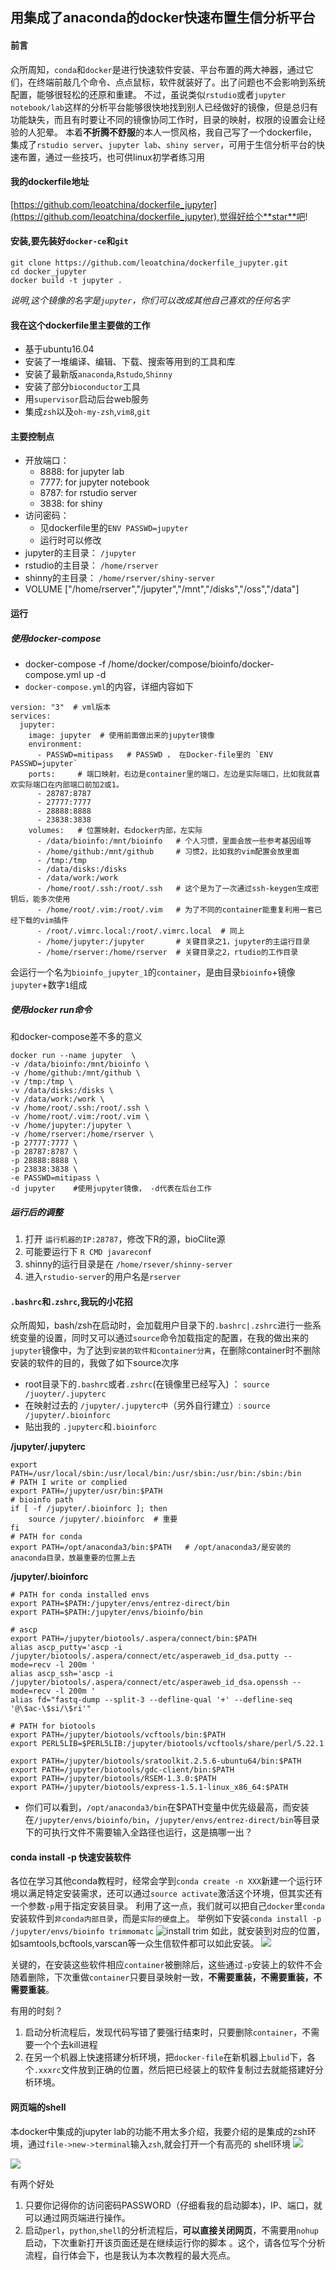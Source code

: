 ## 用集成了anaconda的docker快速布置生信分析平台
#### 前言
众所周知，`conda`和`docker`是进行快速软件安装、平台布置的两大神器，通过它们，在终端前敲几个命令、点点鼠标，软件就装好了。出了问题也不会影响到系统配置，能够很轻松的还原和重建。
不过，虽说类似`rstudio`或者`jupyter notebook/lab`这样的分析平台能够很快地找到别人已经做好的镜像，但是总归有功能缺失，而且有时要让不同的镜像协同工作时，目录的映射，权限的设置会让经验的人犯晕。
本着**不折腾不舒服**的本人一惯风格，我自己写了一个dockerfile，集成了`rstudio server`、`jupyter lab`、`shiny server`，可用于生信分析平台的快速布置，通过一些技巧，也可供linux初学者练习用

#### 我的dockerfile地址
[https://github.com/leoatchina/dockerfile_jupyter](https://github.com/leoatchina/dockerfile_jupyter),觉得好给个**star**吧!

#### 安装,要先装好`docker-ce`和`git`
```
git clone https://github.com/leoatchina/dockerfile_jupyter.git
cd docker_jupyter
docker build -t jupyter . 
```
*说明,这个镜像的名字是`jupyter`，你们可以改成其他自己喜欢的任何名字*

#### 我在这个dockerfile里主要做的工作
- 基于ubuntu16.04
- 安装了一堆编译、编辑、下载、搜索等用到的工具和库
- 安装了最新版`anaconda`,`Rstudo`,`Shinny`
- 安装了部分`bioconductor`工具
- 用`supervisor`启动后台web服务
- 集成`zsh`以及`oh-my-zsh`,`vim8`,`git`


#### 主要控制点
- 开放端口：
  - 8888: for jupyter lab
  - 7777: for jupyter notebook
  - 8787: for rstudio server
  - 3838: for shiny
- 访问密码：
  - 见dockerfile里的`ENV PASSWD=jupyter`
  - 运行时可以修改
- jupyter的主目录： `/jupyter`
- rstudio的主目录： `/home/rserver`
- shinny的主目录： `/home/rserver/shiny-server`
- VOLUME ["/home/rserver","/jupyter","/mnt","/disks","/oss","/data"]



#### 运行
##### 使用docker-compose
- docker-compose -f /home/docker/compose/bioinfo/docker-compose.yml up -d
- `docker-compose.yml`的内容，详细内容如下
```
version: "3"  # vml版本
services:
  jupyter:  
    image: jupyter  # 使用前面做出来的jupyter镜像
    environment:
      - PASSWD=mitipass   # PASSWD ， 在Docker-file里的 `ENV PASSWD=jupyter`
    ports:     # 端口映射，右边是container里的端口，左边是实际端口，比如我就喜欢实际端口在内部端口前加2或1。
      - 28787:8787
      - 27777:7777
      - 28888:8888
      - 23838:3838
    volumes:   # 位置映射，右docker内部，左实际
      - /data/bioinfo:/mnt/bioinfo   # 个人习惯，里面会放一些参考基因组等  
      - /home/github:/mnt/github     # 习惯2，比如我的vim配置会放里面
      - /tmp:/tmp 
      - /data/disks:/disks           
      - /data/work:/work
      - /home/root/.ssh:/root/.ssh   # 这个是为了一次通过ssh-keygen生成密钥后，能多次使用
      - /home/root/.vim:/root/.vim   # 为了不同的container能重复利用一套已经下载的vim插件
      - /root/.vimrc.local:/root/.vimrc.local  # 同上
      - /home/jupyter:/jupyter       # 关键目录之1，jupyter的主运行目录 
      - /home/rserver:/home/rserver  # 关键目录之2，rtudio的工作目录 
```
会运行一个名为`bioinfo_jupyter_1`的`container`，是由目录`bioinfo`+镜像`jupyter`+数字`1`组成 


##### 使用docker run命令
和docker-compose差不多的意义
```
docker run --name jupyter  \
-v /data/bioinfo:/mnt/bioinfo \ 
-v /home/github:/mnt/github \
-v /tmp:/tmp \
-v /data/disks:/disks \
-v /data/work:/work \
-v /home/root/.ssh:/root/.ssh \
-v /home/root/.vim:/root/.vim \
-v /home/jupyter:/jupyter \
-v /home/rserver:/home/rserver \
-p 27777:7777 \
-p 28787:8787 \
-p 28888:8888 \
-p 23838:3838 \
-e PASSWD=mitipass \    
-d jupyter    #使用jupyter镜像， -d代表在后台工作
```

##### 运行后的调整
1. 打开  `运行机器的IP:28787`，修改下R的源，bioClite源
2. 可能要运行下 `R CMD javareconf`
3. shinny的运行目录是在 `/home/rsever/shinny-server`
4. 进入`rstudio-server`的用户名是`rserver`


#### `.bashrc`和`.zshrc`,我玩的小花招
众所周知，bash/zsh在启动时，会加载用户目录下的`.bashrc|.zshrc`进行一些系统变量的设置，同时又可以通过`source`命令加载指定的配置，在我的做出来的`jupyter`镜像中，为了达到`安装的软件和container分离`，在删除container时不删除安装的软件的目的，我做了如下source次序
- root目录下的`.bashrc`或者`.zshrc`(在镜像里已经写入) ： `source /juoyter/.jupyterc`
- 在映射过去的 `/jupyter/.jupyterc中`（另外自行建立）:  `source /jupyter/.bioinforc`
- 贴出我的 `.jupyterc`和`.bioinforc`

**/jupyter/.jupyterc**
``` 
export PATH=/usr/local/sbin:/usr/local/bin:/usr/sbin:/usr/bin:/sbin:/bin 
# PATH I write or complied
export PATH=/jupyter/usr/bin:$PATH
# bioinfo path
if [ -f /jupyter/.bioinforc ]; then
    source /jupyter/.bioinforc  # 重要
fi
# PATH for conda
export PATH=/opt/anaconda3/bin:$PATH   # /opt/anaconda3/是安装的anaconda目录，放最重要的位置上去
```

**/jupyter/.bioinforc**
```
# PATH for conda installed envs
export PATH=$PATH:/jupyter/envs/entrez-direct/bin
export PATH=$PATH:/jupyter/envs/bioinfo/bin

# ascp
export PATH=/jupyter/biotools/.aspera/connect/bin:$PATH
alias ascp_putty='ascp -i /jupyter/biotools/.aspera/connect/etc/asperaweb_id_dsa.putty --mode=recv -l 200m '
alias ascp_ssh='ascp -i /jupyter/biotools/.aspera/connect/etc/asperaweb_id_dsa.openssh --mode=recv -l 200m '
alias fd="fastq-dump --split-3 --defline-qual '+' --defline-seq '@\$ac-\$si/\$ri'"

# PATH for biotools
export PATH=/jupyter/biotools/vcftools/bin:$PATH
export PERL5LIB=$PERL5LIB:/jupyter/biotools/vcftools/share/perl/5.22.1

export PATH=/jupyter/biotools/sratoolkit.2.5.6-ubuntu64/bin:$PATH
export PATH=/jupyter/biotools/gdc-client/bin:$PATH
export PATH=/jupyter/biotools/RSEM-1.3.0:$PATH
export PATH=/jupyter/biotools/express-1.5.1-linux_x86_64:$PATH
```

- 你们可以看到，`/opt/anaconda3/bin`在$PATH变量中优先级最高，而安装在`/jupyter/envs/bioinfo/bin`，`/jupyter/envs/entrez-direct/bin`等目录下的可执行文件不需要输入全路径也运行，这是搞哪一出？


#### conda install -p 快速安装软件
各位在学习其他conda教程时，经常会学到`conda create -n XXX`新建一个运行环境以满足特定安装需求，还可以通过`source activate`激活这个环境，但其实还有一个参数`-p`用于指定安装目录。
利用了这一点，我们就可以把自己`docker`里`conda`安装软件到`非conda内部目录`，而是`实际的硬盘`上。
举例如下安装`conda install -p /jupyter/envs/bioinfo trimmomatc`
![install trim](http://oxa21co60.bkt.clouddn.com/99acb90192939d988774b08cd910aaf7.png)
如此，就安装到对应的位置，如samtools,bcftools,varscan等一众生信软件都可以如此安装。
![](http://oxa21co60.bkt.clouddn.com/67697b228ccd03b2d790ffa431f42f56.png)

关键的，在安装这些软件相应`container`被删除后，这些通过`-p`安装上的软件不会随着删除，下次重做`container`只要目录映射一致，**不需要重装，不需要重装，不需要重装**。

有用的时刻？
1. 启动分析流程后，发现代码写错了要强行结束时，只要删除`container`，不需要一个个去kill进程
2. 在另一个机器上快速搭建分析环境，把`docker-file`在新机器上`bulid`下，各个`.xxxrc`文件放到正确的位置，然后把已经装上的软件复制过去就能搭建好分析环境。


#### 网页端的shell
本docker中集成的jupyter lab的功能不用太多介绍，我要介绍的是集成的zsh环境，通过`file->new->terminal`输入`zsh`,就会打开一个有高亮的 shell环境
![](http://oxa21co60.bkt.clouddn.com/8a01aa9e432b7aec038509dea20617ec.png)

![](http://oxa21co60.bkt.clouddn.com/a5bcb9e27ae5bc575a42bdd6fc00d3d6.png)

有两个好处
1. 只要你记得你的访问密码PASSWORD（仔细看我的启动脚本)，IP、端口，就可以通过网页端进行操作。
2. 启动`perl`，`python`,`shell`的分析流程后，**可以直接关闭网页**，不需要用`nohup`启动，下次重新打开该页面还是在继续运行你的脚本 。这个，请各位写个分析流程，自行体会下，也是我认为本次教程的最大亮点。
